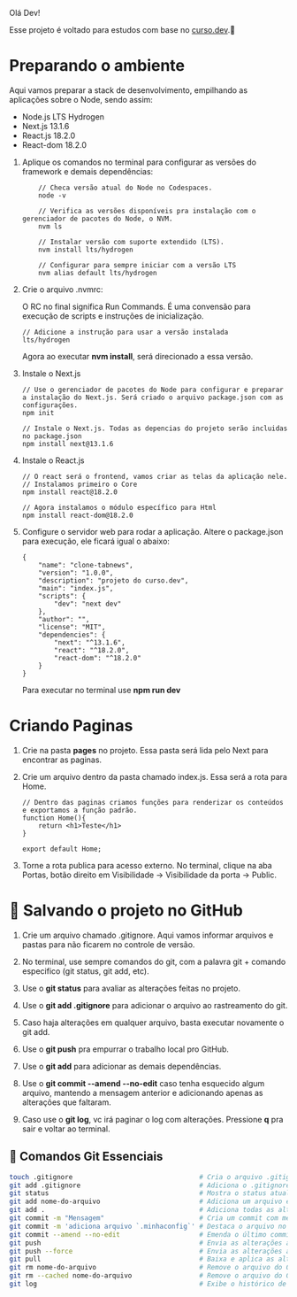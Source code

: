 Olá Dev!

Esse projeto é voltado para estudos com base no [curso.dev](https://curso.dev).🌱

# Preparando o ambiente

Aqui vamos preparar a stack de desenvolvimento, empilhando as aplicações sobre o Node, sendo assim:

- Node.js LTS Hydrogen 
- Next.js 13.1.6
- React.js 18.2.0
- React-dom 18.2.0


1. Aplique os comandos no terminal para configurar as versões do framework e demais dependências:

    ``` code
        // Checa versão atual do Node no Codespaces.
        node -v

        // Verifica as versões disponíveis pra instalação com o gerenciador de pacotes do Node, o NVM.
        nvm ls

        // Instalar versão com suporte extendido (LTS).
        nvm install lts/hydrogen

        // Configurar para sempre iniciar com a versão LTS
        nvm alias default lts/hydrogen
    ```

2. Crie o arquivo .nvmrc:

    O RC no final significa Run Commands. É uma convensão para execução de scripts e instruções de inicialização.

    ```code
    // Adicione a instrução para usar a versão instalada
    lts/hydrogen
    ```

    Agora ao executar **nvm install**, será direcionado a essa versão.

3. Instale o Next.js

    ```code
    // Use o gerenciador de pacotes do Node para configurar e preparar a instalação do Next.js. Será criado o arquivo package.json com as configurações.
    npm init

    // Instale o Next.js. Todas as depencias do projeto serão incluidas no package.json
    npm install next@13.1.6
    ```

4. Instale o React.js
    ```code
    // O react será o frontend, vamos criar as telas da aplicação nele.
    // Instalamos primeiro o Core
    npm install react@18.2.0

    // Agora instalamos o módulo específico para Html
    npm install react-dom@18.2.0
    ```

5. Configure o servidor web para rodar a aplicação.
    Altere o package.json para execução, ele ficará igual o abaixo:

    ```code
    {
        "name": "clone-tabnews",
        "version": "1.0.0",
        "description": "projeto do curso.dev",
        "main": "index.js",
        "scripts": {
            "dev": "next dev"
        },
        "author": "",
        "license": "MIT",
        "dependencies": {
            "next": "^13.1.6",
            "react": "^18.2.0",
            "react-dom": "^18.2.0"
        }
    }
    ```
    Para executar no terminal use **npm run dev**

# Criando Paginas

1. Crie na pasta **pages** no projeto. Essa pasta será lida pelo Next para encontrar as paginas.

2. Crie um arquivo dentro da pasta chamado index.js. Essa será a rota para Home.
    ```code
    // Dentro das paginas criamos funções para renderizar os conteúdos e exportamos a função padrão.
    function Home(){
        return <h1>Teste</h1>
    }

    export default Home;
    ```

3. Torne a rota publica para acesso externo.
    No terminal, clique na aba Portas, botão direito em Visibilidade -> Visibilidade da porta -> Public.

# 💾 Salvando o projeto no GitHub

1. Crie um arquivo chamado .gitignore. Aqui vamos informar arquivos e pastas para não ficarem no controle de versão.

2. No terminal, use sempre comandos do git, com a palavra git + comando especifico (git status, git add, etc).

2. Use o **git status** para avaliar as alterações feitas no projeto.

3. Use o **git add .gitignore** para adicionar o arquivo ao rastreamento do git. 

4. Caso haja alterações em qualquer arquivo, basta executar novamente o git add.

5. Use o **git push** pra empurrar o trabalho local pro GitHub.

6. Use o **git add** para adicionar as demais dependências.

7. Use o **git commit --amend --no-edit** caso tenha esquecido algum arquivo, mantendo a mensagem anterior e adicionando apenas as alterações que faltaram.

8. Caso use o **git log**, vc irá paginar o log com alterações. Pressione **q** pra sair e voltar ao terminal.

## 🧠 Comandos Git Essenciais

```bash
touch .gitignore                                # Cria o arquivo .gitignore
git add .gitignore                              # Adiciona o .gitignore ao rastreamento
git status                                      # Mostra o status atual do repositório
git add nome-do-arquivo                         # Adiciona um arquivo específico
git add .                                       # Adiciona todas as alterações
git commit -m "Mensagem"                        # Cria um commit com mensagem
git commit -m 'adiciona arquivo `.minhaconfig`' # Destaca o arquivo no commit
git commit --amend --no-edit                    # Emenda o último commit sem alterar a mensagem
git push                                        # Envia as alterações ao GitHub
git push --force                                # Envia as alterações ao GitHub, forçando em caso de divergência
git pull                                        # Baixa e aplica as alterações do GitHub
git rm nome-do-arquivo                          # Remove o arquivo do Git e do disco
git rm --cached nome-do-arquivo                 # Remove o arquivo do Git, mas mantém no disco
git log                                         # Exibe o histórico de commits (pressione 'q' para sair)
```